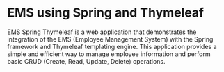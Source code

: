 ﻿# EMS using Spring and Thymeleaf
EMS Spring Thymeleaf is a web application that demonstrates the integration of the EMS (Employee Management System) with the Spring framework and Thymeleaf templating engine. This application provides a simple and efficient way to manage employee information and perform basic CRUD (Create, Read, Update, Delete) operations.
